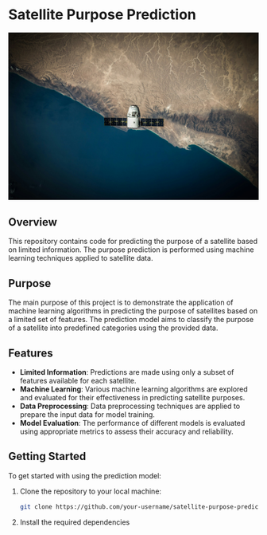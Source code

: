 # Satellite Purpose Prediction

![Satellite](/assets/images//spacex-VBNb52J8Trk-unsplash.jpg)

## Overview

This repository contains code for predicting the purpose of a satellite based on limited information. The purpose prediction is performed using machine learning techniques applied to satellite data.

## Purpose

The main purpose of this project is to demonstrate the application of machine learning algorithms in predicting the purpose of satellites based on a limited set of features. The prediction model aims to classify the purpose of a satellite into predefined categories using the provided data.

## Features

- **Limited Information**: Predictions are made using only a subset of features available for each satellite.
- **Machine Learning**: Various machine learning algorithms are explored and evaluated for their effectiveness in predicting satellite purposes.
- **Data Preprocessing**: Data preprocessing techniques are applied to prepare the input data for model training.
- **Model Evaluation**: The performance of different models is evaluated using appropriate metrics to assess their accuracy and reliability.

## Getting Started

To get started with using the prediction model:

1. Clone the repository to your local machine:

   ```bash
   git clone https://github.com/your-username/satellite-purpose-prediction.git

2. Install the required dependencies
    ```pip install -r requirements.txt